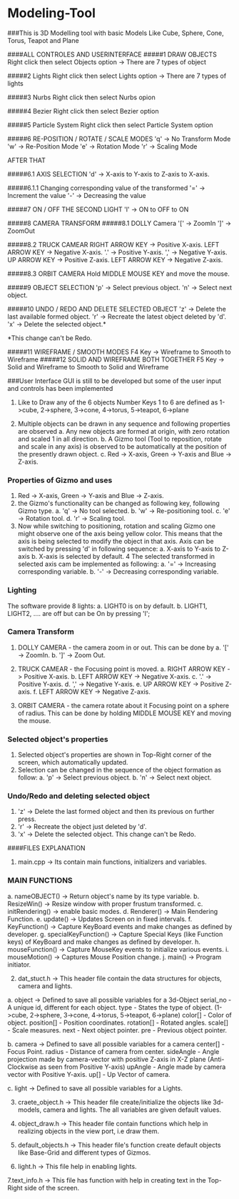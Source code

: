 # Modeling-Tool

###This is 3D Modelling tool with basic Models Like Cube, Sphere, Cone, Torus, Teapot and Plane

####ALL CONTROLES AND USERINTERFACE
#####1 DRAW OBJECTS
Right click then select Objects option -> There are 7 types of object

#####2 Lights
Right click then select Lights option -> There are 7 types of lights

#####3 Nurbs
Right click then select Nurbs opion

#####4 Bezier
Right click then select Bezier option

#####5 Particle System
Right click then select Particle System option

#####6 RE-POSITION / ROTATE / SCALE MODES
'q' -> No Transform Mode
'w' -> Re-Position Mode
'e' -> Rotation Mode
'r' -> Scaling Mode

AFTER THAT

#####6.1 AXIS SELECTION
'd' -> X-axis to Y-axis to Z-axis to X-axis.
	
#####6.1.1 Changing corresponding value of the transformed
'=' -> Increment the value
'-' -> Decreasing the value

#####7 ON / OFF THE SECOND LIGHT
'l' -> ON to OFF to ON

#####8 CAMERA TRANSFORM
#####8.1 DOLLY Camera
'[' -> ZoomIn
']' -> ZoomOut

#####8.2 TRUCK CAMEAR
RIGHT ARROW KEY -> Positive X-axis.
LEFT ARROW KEY -> Negative X-axis.
'.' -> Positive Y-axis.
',' -> Negative Y-axis.
UP ARROW KEY -> Positive Z-axis.
LEFT ARROW KEY -> Negative Z-axis.

#####8.3 ORBIT CAMERA
Hold MIDDLE MOUSE KEY and move the mouse.

#####9 OBJECT SELECTION
'p' -> Select previous object.
'n' -> Select next object.

#####10 UNDO / REDO AND DELETE SELECTED OBJECT
'z' -> Delete the last available formed object.
'r' -> Recreate the latest object deleted by 'd'.
'x' -> Delete the selected object.*

*This change can't be Redo.

#####11 WIREFRAME / SMOOTH MODES
F4 Key -> Wireframe to Smooth to Wireframe
#####12 SOLID AND WIREFRAME BOTH TOGETHER
F5 Key -> Solid and Wireframe to Smooth to Solid and Wireframe


###User Interface
GUI is still to be developed but some of the user input and controls has been implemented

1. Like to Draw any of the 6 objects Number Keys 1 to 6 are defined as
1->cube, 2->sphere, 3->cone, 4->torus, 5->teapot, 6->plane

2. Multiple objects can be drawn in any sequence and following properties are observed
a. Any new objects are formed at origin, with zero rotation and scaled 1 in all direction.
b. A Gizmo tool (Tool to reposition, rotate and scale in any axis) is observed to be 
automatically at the position of the presently drawn object.
c. Red -> X-axis, Green -> Y-axis and Blue -> Z-axis.
	
### Properties of Gizmo and uses
1. Red -> X-axis, Green -> Y-axis and Blue -> Z-axis.
2. the Gizmo's functionality can be changed as following key, following Gizmo type.
a. 'q' -> No tool selected.
b. 'w' -> Re-positioning tool.
c. 'e' -> Rotation tool.
d. 'r' -> Scaling tool.
3. Now while switching to positioning, rotation and scaling Gizmo one might observe one of the 
axis being yellow color. This means that the axis is being selected to modify the object in that axis.
Axis can be switched by pressing 'd' in following sequence:
a. X-axis to Y-axis to Z-axis
b. X-axis is selected by default.
4 The selected transformed in selected axis cam be implemented as following:
a. '=' -> Increasing corresponding variable.
b. '-' -> Decreasing corresponding variable.

### Lighting
The software provide 8 lights:
a. LIGHT0 is on by default.
b. LIGHT1, LIGHT2, .... are off but can be On by pressing 'l';

### Camera Transform
1. DOLLY CAMERA - the camera zoom in or out.
This can be done by 
a. '[' -> ZoomIn.
b. ']' -> Zoom Out.

2. TRUCK CAMEAR - the Focusing point is moved.
a. RIGHT ARROW KEY -> Positive X-axis.
b. LEFT ARROW KEY -> Negative X-axis.
c. '.' -> Positive Y-axis.
d. ',' -> Negative Y-axis.
e. UP ARROW KEY -> Positive Z-axis.
f. LEFT ARROW KEY -> Negative Z-axis.

3. ORBIT CAMERA - the camera rotate about it Focusing point on a sphere of radius.
This can be done by holding MIDDLE MOUSE KEY and moving the mouse.


### Selected object's properties
1. Selected object's properties are shown in Top-Right corner of the screen, which automatically updated.
2. Selection can be changed in the sequence of the object formation as follow:
a. 'p' -> Select previous object.
b. 'n' -> Select next object.

### Undo/Redo and deleting selected object
1. 'z' -> Delete the last formed object and then its previous on further press.
2. 'r' -> Recreate the object just deleted by 'd'.
3. 'x' -> Delete the selected object. This change can't be Redo.
	


	
####FILES EXPLANATION
1. main.cpp -> Its contain main functions, initializers and variables.

### MAIN FUNCTIONS

a. nameOBJECT() -> Return object's name by its type variable.
b. ResizeWin() -> Resize window with proper frustum transformed.
c. initRendering() -> enable basic modes.
d. Renderer() -> Main Rendering Function.
e. update() -> Updates Screen on in fixed intervals.
f. KeyFunction() -> Capture KeyBoard events and make changes as defined by developer.
g. specialKeyFunction() -> Capture Special Keys (like Function keys) of KeyBoard and make changes
 as defined by developer.
h. mouseFunction() -> Capture MouseKey events to initialize various events.
i. mouseMotion() -> Captures Mouse Position change.
j. main() -> Program initiator.

2. dat_stuct.h -> This header file contain the data structures for objects, camera and lights.

a. object -> Defined to save all possible variables for a 3d-Object
serial_no - A unique id, different for each object.
type - States the type of object. (1->cube, 2->sphere, 3->cone, 4->torus, 5->teapot, 6->plane)
color[] - Color of object.
position[] - Position coordinates.
rotation[] - Rotated angles.
scale[] - Scale measures.
next - Next object pointer.
pre - Previous object pointer.

b. camera -> Defined to save all possible variables for a camera
center[] - Focus Point.
radius - Distance of camera from center.
sideAngle - Angle projection made by camera-vector with positive Z-axis in X-Z plane (Anti-Clockwise as 	seen from Positive Y-axis)
upAngle - Angle made by camera vector with Positive Y-axis.
up[] - Up Vector of camera.

c. light -> Defined to save all possible variables for a Lights.

3. craete_object.h -> This header file create/initialize the objects like 3d-models, camera and lights.
The all variables are given default values.

4. object_draw.h -> This header file contain functions which help in realizing objects in the view port, i.e draw them.

5. default_objects.h -> This header file's function create default objects like Base-Grid and different types of Gizmos.

6. light.h -> This file help in enabling lights.

7.text_info.h -> This file has function with help in creating text in the Top-Right side of the screen.
